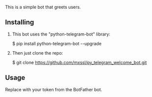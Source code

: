 This is a simple bot that greets users.


Installing
----------
1) This bot uses the "python-telegram-bot" library:

    $ pip install python-telegram-bot --upgrade

2) Then just clone the repo:

    $ git clone https://github.com/mxssl/py_telegram_welcome_bot.git

Usage
-----

Replace <TOKEN> with your token from the BotFather bot.
